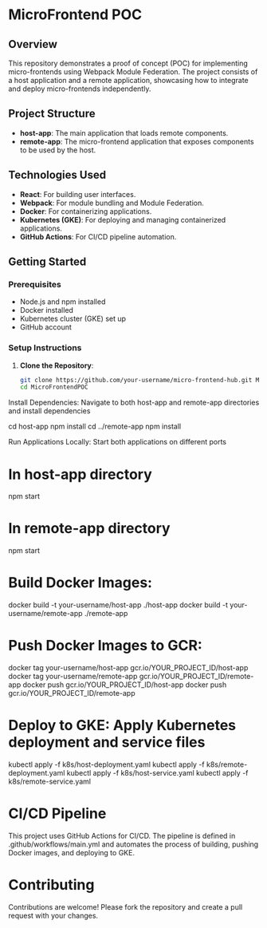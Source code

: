 # MicroFrontend POC

## Overview
This repository demonstrates a proof of concept (POC) for implementing micro-frontends using Webpack Module Federation. The project consists of a host application and a remote application, showcasing how to integrate and deploy micro-frontends independently.

## Project Structure
- **host-app**: The main application that loads remote components.
- **remote-app**: The micro-frontend application that exposes components to be used by the host.

## Technologies Used
- **React**: For building user interfaces.
- **Webpack**: For module bundling and Module Federation.
- **Docker**: For containerizing applications.
- **Kubernetes (GKE)**: For deploying and managing containerized applications.
- **GitHub Actions**: For CI/CD pipeline automation.

## Getting Started

### Prerequisites
- Node.js and npm installed
- Docker installed
- Kubernetes cluster (GKE) set up
- GitHub account

### Setup Instructions

1. **Clone the Repository**:
   ```bash
   git clone https://github.com/your-username/micro-frontend-hub.git MicroFrontendPOC
   cd MicroFrontendPOC

Install Dependencies: Navigate to both host-app and remote-app directories and install dependencies

cd host-app
npm install
cd ../remote-app
npm install

Run Applications Locally: Start both applications on different ports

# In host-app directory
npm start

# In remote-app directory
npm start

# Build Docker Images:
docker build -t your-username/host-app ./host-app
docker build -t your-username/remote-app ./remote-app

# Push Docker Images to GCR:
docker tag your-username/host-app gcr.io/YOUR_PROJECT_ID/host-app
docker tag your-username/remote-app gcr.io/YOUR_PROJECT_ID/remote-app
docker push gcr.io/YOUR_PROJECT_ID/host-app
docker push gcr.io/YOUR_PROJECT_ID/remote-app


# Deploy to GKE: Apply Kubernetes deployment and service files

kubectl apply -f k8s/host-deployment.yaml
kubectl apply -f k8s/remote-deployment.yaml
kubectl apply -f k8s/host-service.yaml
kubectl apply -f k8s/remote-service.yaml

# CI/CD Pipeline
This project uses GitHub Actions for CI/CD. The pipeline is defined in .github/workflows/main.yml and automates the process of building, pushing Docker images, and deploying to GKE.

# Contributing
Contributions are welcome! Please fork the repository and create a pull request with your changes.




